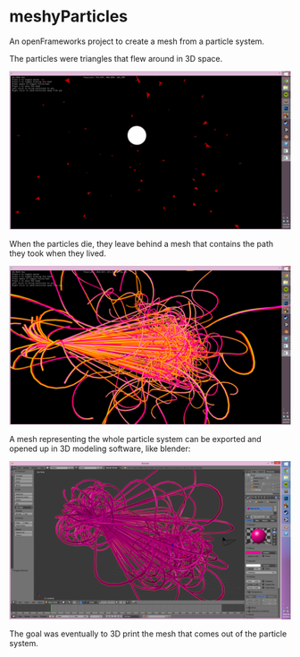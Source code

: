 meshyParticles
==============

An openFrameworks project to create a mesh from a particle system.

The particles were triangles that flew around in 3D space.

![Triangles](screenshots/triangles.png)

When the particles die, they leave behind a mesh that contains the path they took when they lived.

![Mesh](screenshots/mesh.png)

A mesh representing the whole particle system can be exported and opened up in 3D modeling software, like blender:

![Blender](screenshots/blender.png)

The goal was eventually to 3D print the mesh that comes out of the particle system.